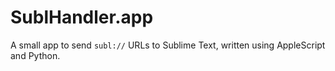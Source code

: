 SublHandler.app
===============

A small app to send `subl://` URLs to Sublime Text, written using AppleScript and Python.
